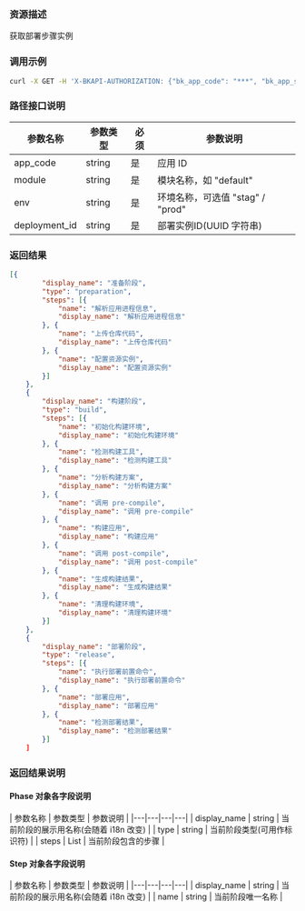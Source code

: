 ### 资源描述
获取部署步骤实例

### 调用示例
```bash
curl -X GET -H 'X-BKAPI-AUTHORIZATION: {"bk_app_code": "***", "bk_app_secret": "***", "access_token": "***"}' http://bkapi.example.com/api/bkpaas3/prod/bkapps/applications/{app_code}/modules/{module}/envs/{env}/get_deploy_phases/{deployment_id}/
```

### 路径接口说明

|   参数名称   |    参数类型  |  必须  |     参数说明     |
| ------------ | ------------ | ------ | ---------------- |
|   app_code   |   string     |   是   |  应用 ID    |
|   module |   string     |   是   |  模块名称，如 "default" |
|   env | string |  是 | 环境名称，可选值 "stag" / "prod" |
|   deployment_id | string |  是 | 部署实例ID(UUID 字符串) |



### 返回结果
```json
[{
        "display_name": "准备阶段",
        "type": "preparation",
        "steps": [{
            "name": "解析应用进程信息",
            "display_name": "解析应用进程信息"
        }, {
            "name": "上传仓库代码",
            "display_name": "上传仓库代码"
        }, {
            "name": "配置资源实例",
            "display_name": "配置资源实例"
        }]
    },
    {
        "display_name": "构建阶段",
        "type": "build",
        "steps": [{
            "name": "初始化构建环境",
            "display_name": "初始化构建环境"
        }, {
            "name": "检测构建工具",
            "display_name": "检测构建工具"
        }, {
            "name": "分析构建方案",
            "display_name": "分析构建方案"
        }, {
            "name": "调用 pre-compile",
            "display_name": "调用 pre-compile"
        }, {
            "name": "构建应用",
            "display_name": "构建应用"
        }, {
            "name": "调用 post-compile",
            "display_name": "调用 post-compile"
        }, {
            "name": "生成构建结果",
            "display_name": "生成构建结果"
        }, {
            "name": "清理构建环境",
            "display_name": "清理构建环境"
        }]
    },
    {
        "display_name": "部署阶段",
        "type": "release",
        "steps": [{
            "name": "执行部署前置命令",
            "display_name": "执行部署前置命令"
        }, {
            "name": "部署应用",
            "display_name": "部署应用"
        }, {
            "name": "检测部署结果",
            "display_name": "检测部署结果"
        }]
    ]
```

### 返回结果说明

#### Phase 对象各字段说明
|   参数名称   |    参数类型  |     参数说明     |
|---|---|---|---|
| display_name | string | 当前阶段的展示用名称(会随着 i18n 改变) |
| type | string | 当前阶段类型(可用作标识符) |
| steps | List | 当前阶段包含的步骤 |


#### Step 对象各字段说明
|   参数名称   |    参数类型  |     参数说明     |
|---|---|---|---|
| display_name | string | 当前阶段的展示用名称(会随着 i18n 改变) |
| name | string | 当前阶段唯一名称 |